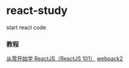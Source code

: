 # react-study
start react code

### 教程
[从零开始学 ReactJS（ReactJS 101）](https://github.com/carlleton/reactjs101)
[webpack2](https://github.com/cssmagic/blog/issues/58)

### 


